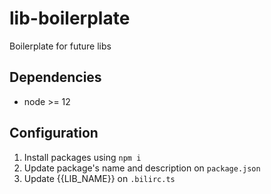 # lib-boilerplate
Boilerplate for future libs

## Dependencies
  * node >= 12

## Configuration
  1. Install packages using `npm i`
  2. Update package's name and description on `package.json`
  3. Update {{LIB_NAME}} on `.bilirc.ts`
